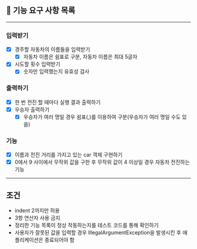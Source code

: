## 🚀 기능 요구 사항 목록
<hr>

### 입력받기
- [x] 경주할 자동차의 이름들을 입력받기
  - [x] 자동차 이름은 쉼표로 구분, 자동차 이름은 최대 5글자
- [x] 시도할 횟수 입력받기
  - [x] 숫자만 입력했는지 유효성 검사
### 출력하기
- [x] 한 번 전진 할 때마다 실행 결과 출력하기
- [x] 우승자 출력하기
  - [x] 우승자가 여러 명일 경우 쉼표(,)를 이용하여 구분(우승자가 여러 명일 수도 있음)
### 기능
- [x] 이름과 전진 거리를 가지고 있는 car 객체 구현하기
- [x] 0에서 9 사이에서 무작위 값을 구한 후 무작위 값이 4 이상일 경우 자동차 전진하는 기능

<hr>

## 조건
- indent 2까지만 허용
- 3항 연산자 사용 금지
- 정리한 기능 목록이 정상 작동하는지를 테스트 코드를 통해 확인하기
- 사용자가 잘못된 값을 입력할 경우 IllegalArgumentException을 발생시킨 후 애플리케이션은 종료되어야 함
